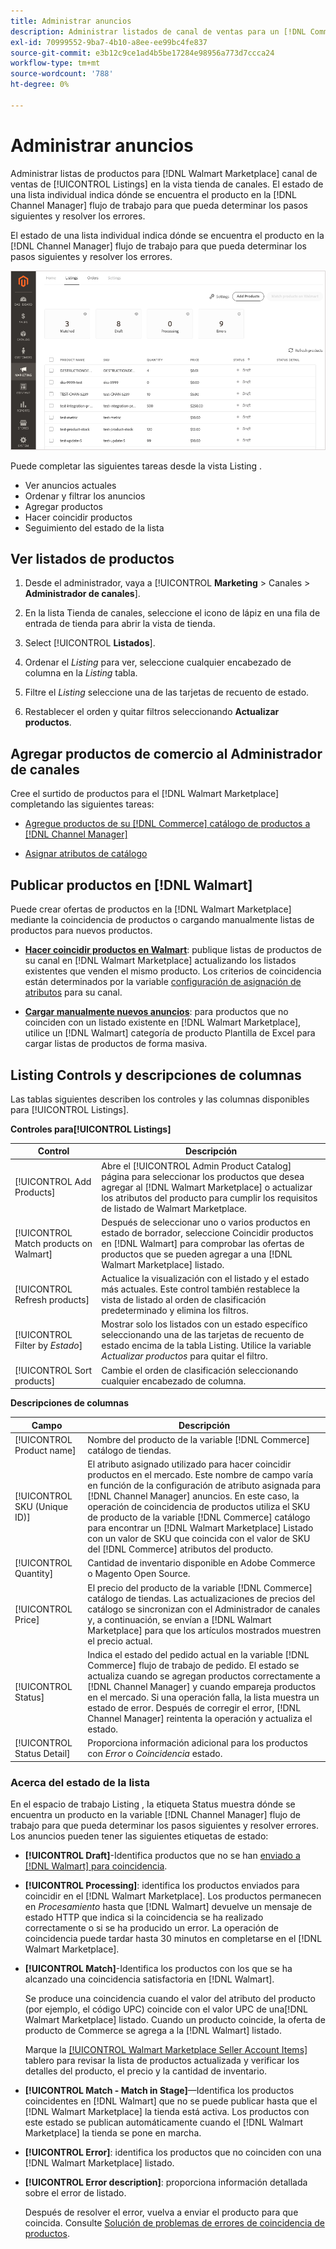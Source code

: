 ```yaml
---
title: Administrar anuncios
description: Administrar listados de canal de ventas para un [!DNL Commerce] almacenar con el administrador de canales para Adobe Commerce y Magento Open Source.
exl-id: 70999552-9ba7-4b10-a8ee-ee99bc4fe837
source-git-commit: e3b12c9ce1ad4b5be17284e98956a773d7ccca24
workflow-type: tm+mt
source-wordcount: '788'
ht-degree: 0%

---
```


# Administrar anuncios

Administrar listas de productos para [!DNL Walmart Marketplace] canal de ventas de [!UICONTROL Listings] en la vista tienda de canales. El estado de una lista individual indica dónde se encuentra el producto en la [!DNL Channel Manager] flujo de trabajo para que pueda determinar los pasos siguientes y resolver los errores.

El estado de una lista individual indica dónde se encuentra el producto en la [!DNL Channel Manager] flujo de trabajo para que pueda determinar los pasos siguientes y resolver los errores.

![Página Listados de un canal de ventas conectado](assets/product-listing-landing.png)

Puede completar las siguientes tareas desde la vista Listing .

* Ver anuncios actuales
* Ordenar y filtrar los anuncios
* Agregar productos
* Hacer coincidir productos
* Seguimiento del estado de la lista

## Ver listados de productos

1. Desde el administrador, vaya a [!UICONTROL **Marketing** > Canales > **Administrador de canales**].

1. En la lista Tienda de canales, seleccione el icono de lápiz en una fila de entrada de tienda para abrir la vista de tienda.

1. Select [!UICONTROL **Listados**].

1. Ordenar el *Listing* para ver, seleccione cualquier encabezado de columna en la *Listing* tabla.

1. Filtre el *Listing* seleccione una de las tarjetas de recuento de estado.

1. Restablecer el orden y quitar filtros seleccionando **Actualizar productos**.

## Agregar productos de comercio al Administrador de canales

Cree el surtido de productos para el [!DNL Walmart Marketplace] completando las siguientes tareas:

* [Agregue productos de su [!DNL Commerce] catálogo de productos a [!DNL Channel Manager]](add-products-to-channel-store.md)

* [Asignar atributos de catálogo](map-catalog-attributes.md#configure-product-attribute-settings)

## Publicar productos en [!DNL Walmart]

Puede crear ofertas de productos en la [!DNL Walmart Marketplace] mediante la coincidencia de productos o cargando manualmente listas de productos para nuevos productos.

* **[Hacer coincidir productos en Walmart](publish-listings-to-marketplace.md)**: publique listas de productos de su canal en [!DNL Walmart Marketplace] actualizando los listados existentes que venden el mismo producto. Los criterios de coincidencia están determinados por la variable [configuración de asignación de atributos](map-catalog-attributes.md) para su canal.

* **[Cargar manualmente nuevos anuncios](publish-listings-to-marketplace.md#upload-new-product-listings)**: para productos que no coinciden con un listado existente en [!DNL Walmart Marketplace], utilice un [!DNL Walmart] categoría de producto Plantilla de Excel para cargar listas de productos de forma masiva.

## Listing Controls y descripciones de columnas

Las tablas siguientes describen los controles y las columnas disponibles para [!UICONTROL Listings].

**Controles para[!UICONTROL Listings]**

| **Control** | **Descripción** |
|----------------------------------------|--------------------------------------------------------------------------------------------------------------------------------------------------------------------------------------------------------------|
| [!UICONTROL Add Products] | Abre el [!UICONTROL Admin Product Catalog] página para seleccionar los productos que desea agregar al [!DNL Walmart Marketplace] o actualizar los atributos del producto para cumplir los requisitos de listado de Walmart Marketplace. |
| [!UICONTROL Match products on Walmart] | Después de seleccionar uno o varios productos en estado de borrador, seleccione Coincidir productos en [!DNL Walmart] para comprobar las ofertas de productos que se pueden agregar a una [!DNL Walmart Marketplace] listado. |
| [!UICONTROL Refresh products] | Actualice la visualización con el listado y el estado más actuales. Este control también restablece la vista de listado al orden de clasificación predeterminado y elimina los filtros. |
| [!UICONTROL Filter by *Estado*] | Mostrar solo los listados con un estado específico seleccionando una de las tarjetas de recuento de estado encima de la tabla Listing. Utilice la variable *Actualizar productos* para quitar el filtro. |
| [!UICONTROL Sort products] | Cambie el orden de clasificación seleccionando cualquier encabezado de columna. |


**Descripciones de columnas**

| **Campo** | **Descripción** |
|------------------------------|-----------------------------------------------------------------------------------------------------------------------------------------------------------------------------------------------------------------------------------------------------------------------------------------------------------------------------------------------------------------------------------------------------------------------|
| [!UICONTROL Product name] | Nombre del producto de la variable [!DNL Commerce] catálogo de tiendas. |
| [!UICONTROL SKU (Unique ID)] | El atributo asignado utilizado para hacer coincidir productos en el mercado. Este nombre de campo varía en función de la configuración de atributo asignada para [!DNL Channel Manager] anuncios. En este caso, la operación de coincidencia de productos utiliza el SKU de producto de la variable [!DNL Commerce] catálogo para encontrar un [!DNL Walmart Marketplace]  Listado con un valor de SKU que coincida con el valor de SKU del [!DNL Commerce] atributos del producto. |
| [!UICONTROL  Quantity] | Cantidad de inventario disponible en Adobe Commerce o Magento Open Source. |
| [!UICONTROL Price] | El precio del producto de la variable [!DNL Commerce] catálogo de tiendas. Las actualizaciones de precios del catálogo se sincronizan con el Administrador de canales y, a continuación, se envían a [!DNL Walmart Marketplace]  para que los artículos mostrados muestren el precio actual. |
| [!UICONTROL Status] | Indica el estado del pedido actual en la variable [!DNL Commerce] flujo de trabajo de pedido. El estado se actualiza cuando se agregan productos correctamente a [!DNL Channel Manager] y cuando empareja productos en el mercado. Si una operación falla, la lista muestra un estado de error. Después de corregir el error, [!DNL Channel Manager] reintenta la operación y actualiza el estado. |
| [!UICONTROL Status Detail] | Proporciona información adicional para los productos con *Error* o *Coincidencia* estado. |

### Acerca del estado de la lista

En el espacio de trabajo Listing , la etiqueta Status muestra dónde se encuentra un producto en la variable [!DNL Channel Manager] flujo de trabajo para que pueda determinar los pasos siguientes y resolver errores. Los anuncios pueden tener las siguientes etiquetas de estado:

* **[!UICONTROL Draft]**-Identifica productos que no se han [enviado a [!DNL Walmart] para coincidencia](publish-listings-to-marketplace.md#match-products).

* **[!UICONTROL Processing]**: identifica los productos enviados para coincidir en el [!DNL Walmart Marketplace]. Los productos permanecen en *Procesamiento* hasta que [!DNL Walmart] devuelve un mensaje de estado HTTP que indica si la coincidencia se ha realizado correctamente o si se ha producido un error. La operación de coincidencia puede tardar hasta 30 minutos en completarse en el [!DNL Walmart Marketplace].

* **[!UICONTROL Match]**-Identifica los productos con los que se ha alcanzado una coincidencia satisfactoria en [!DNL Walmart].

   Se produce una coincidencia cuando el valor del atributo del producto (por ejemplo, el código UPC) coincide con el valor UPC de una[!DNL Walmart Marketplace] listado. Cuando un producto coincide, la oferta de producto de Commerce se agrega a la [!DNL Walmart] listado.

   Marque la [[!UICONTROL Walmart Marketplace Seller Account Items]](https://seller.walmart.com/items-and-inventory/manage-items) tablero para revisar la lista de productos actualizada y verificar los detalles del producto, el precio y la cantidad de inventario.

* **[!UICONTROL Match - Match in Stage]**—Identifica los productos coincidentes en [!DNL Walmart] que no se puede publicar hasta que el [!DNL Walmart Marketplace] la tienda está activa. Los productos con este estado se publican automáticamente cuando el [!DNL Walmart Marketplace] la tienda se pone en marcha.

* **[!UICONTROL Error]**: identifica los productos que no coinciden con una [!DNL Walmart Marketplace] listado.

* **[!UICONTROL Error description]**: proporciona información detallada sobre el error de listado.

   Después de resolver el error, vuelva a enviar el producto para que coincida. Consulte [Solución de problemas de errores de coincidencia de productos](publish-listings-to-marketplace.md#troubleshoot-product-match-errors).
